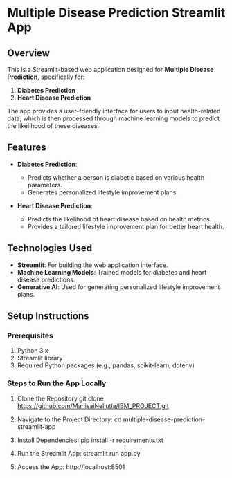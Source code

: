 # Multiple Disease Prediction Streamlit App

## Overview

This is a Streamlit-based web application designed for **Multiple Disease Prediction**, specifically for:

1. **Diabetes Prediction**
2. **Heart Disease Prediction**

The app provides a user-friendly interface for users to input health-related data, which is then processed through machine learning models to predict the likelihood of these diseases.

## Features

- **Diabetes Prediction**:
  - Predicts whether a person is diabetic based on various health parameters.
  - Generates personalized lifestyle improvement plans.

- **Heart Disease Prediction**:
  - Predicts the likelihood of heart disease based on health metrics.
  - Provides a tailored lifestyle improvement plan for better heart health.

## Technologies Used

- **Streamlit**: For building the web application interface.
- **Machine Learning Models**: Trained models for diabetes and heart disease predictions.
- **Generative AI**: Used for generating personalized lifestyle improvement plans.

## Setup Instructions

### Prerequisites

1. Python 3.x
2. Streamlit library
3. Required Python packages (e.g., pandas, scikit-learn, dotenv)

### Steps to Run the App Locally
1. Clone the Repository
   git clone https://github.com/ManisaiNellutla/IBM_PROJECT.git

2. Navigate to the Project Directory:
   cd multiple-disease-prediction-streamlit-app

3. Install Dependencies:
   pip install -r requirements.txt

4. Run the Streamlit App:
   streamlit run app.py

5. Access the App:
   http://localhost:8501


